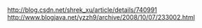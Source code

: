 # 
http://blog.csdn.net/shrek_xu/article/details/740991
http://www.blogjava.net/yzzh9/archive/2008/10/07/233002.html

